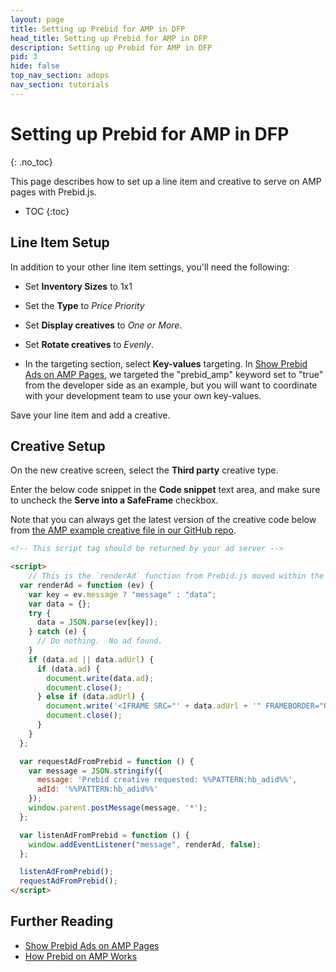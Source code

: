 ```yaml
---
layout: page
title: Setting up Prebid for AMP in DFP
head_title: Setting up Prebid for AMP in DFP
description: Setting up Prebid for AMP in DFP
pid: 3
hide: false
top_nav_section: adops
nav_section: tutorials
---
```


<div class="bs-docs-section" markdown="1">

# Setting up Prebid for AMP in DFP
{: .no_toc}

This page describes how to set up a line item and creative to serve on AMP pages with Prebid.js.

* TOC
{:toc}


## Line Item Setup

In addition to your other line item settings, you'll need the following:

+ Set **Inventory Sizes** to 1x1

+ Set the **Type** to *Price Priority*

+ Set **Display creatives** to *One or More*.

+ Set **Rotate creatives** to *Evenly*.

+ In the targeting section, select **Key-values** targeting.  In [Show Prebid Ads on AMP Pages]({{site.github.url}}/dev-docs/show-prebid-ads-on-amp-pages.html), we targeted the "prebid_amp" keyword set to "true" from the developer side as an example, but you will want to coordinate with your development team to use your own key-values.

Save your line item and add a creative.


## Creative Setup

On the new creative screen, select the **Third party** creative type.

Enter the below code snippet in the **Code snippet** text area, and make sure to uncheck the **Serve into a SafeFrame** checkbox.

Note that you can always get the latest version of the creative code below from [the AMP example creative file in our GitHub repo](https://github.com/prebid/Prebid.js/blob/master/integrationExamples/gpt/amp/creative.html).

```html
<!-- This script tag should be returned by your ad server -->

<script>
    // This is the `renderAd` function from Prebid.js moved within the creative iframe
  var renderAd = function (ev) {
    var key = ev.message ? "message" : "data";
    var data = {};
    try {
      data = JSON.parse(ev[key]);
    } catch (e) {
      // Do nothing.  No ad found.
    }
    if (data.ad || data.adUrl) {
      if (data.ad) {
        document.write(data.ad);
        document.close();
      } else if (data.adUrl) {
        document.write('<IFRAME SRC="' + data.adUrl + '" FRAMEBORDER="0" SCROLLING="no" MARGINHEIGHT="0" MARGINWIDTH="0" TOPMARGIN="0" LEFTMARGIN="0" ALLOWTRANSPARENCY="true"></IFRAME>');
        document.close();
      }
    }
  };

  var requestAdFromPrebid = function () {
    var message = JSON.stringify({
      message: 'Prebid creative requested: %%PATTERN:hb_adid%%',
      adId: '%%PATTERN:hb_adid%%'
    });
    window.parent.postMessage(message, '*');
  };

  var listenAdFromPrebid = function () {
    window.addEventListener("message", renderAd, false);
  };

  listenAdFromPrebid();
  requestAdFromPrebid();
</script>
```


## Further Reading

+ [Show Prebid Ads on AMP Pages]({{site.github.url}}/dev-docs/show-prebid-ads-on-amp-pages.html)
+ [How Prebid on AMP Works]({{site.github.url}}/dev-docs/how-prebid-on-amp-works.html)

</div>
